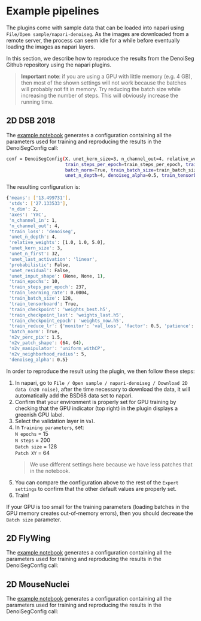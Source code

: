 # Example pipelines

The plugins come with sample data that can be loaded into napari using `File/Open sample/napari-denoiseg`. As the images 
are downloaded from a remote server, the process can seem idle for a while before eventually loading the images as napari 
layers.

In this section, we describe how to reproduce the results from the DenoiSeg Github repository using the napari plugins.

> **Important note**: if you are using a GPU with little memory (e.g. 4 GB), then most of the shown 
> settings will not work because the batches will probably not fit in memory. Try reducing the batch
> size while increasing the number of steps. This will obviously increase the running time.

## 2D DSB 2018

The [example notebook](https://github.com/juglab/DenoiSeg/blob/3d_example/examples/DenoiSeg_2D/DSB2018_DenoiSeg_Example.ipynb) 
generates a configuration containing all the parameters used for training and reproducing the results in the DenoiSegConfig call:

```bash
conf = DenoiSegConfig(X, unet_kern_size=3, n_channel_out=4, relative_weights = [1.0,1.0,5.0],
                      train_steps_per_epoch=train_steps_per_epoch, train_epochs=10, 
                      batch_norm=True, train_batch_size=train_batch_size, unet_n_first = 32, 
                      unet_n_depth=4, denoiseg_alpha=0.5, train_tensorboard=True)
```

The resulting configuration is:

```bash
{'means': ['13.499731'],
 'stds': ['27.133533'],
 'n_dim': 2,
 'axes': 'YXC',
 'n_channel_in': 1,
 'n_channel_out': 4,
 'train_loss': 'denoiseg',
 'unet_n_depth': 4,
 'relative_weights': [1.0, 1.0, 5.0],
 'unet_kern_size': 3,
 'unet_n_first': 32,
 'unet_last_activation': 'linear',
 'probabilistic': False,
 'unet_residual': False,
 'unet_input_shape': (None, None, 1),
 'train_epochs': 10,
 'train_steps_per_epoch': 237,
 'train_learning_rate': 0.0004,
 'train_batch_size': 128,
 'train_tensorboard': True,
 'train_checkpoint': 'weights_best.h5',
 'train_checkpoint_last': 'weights_last.h5',
 'train_checkpoint_epoch': 'weights_now.h5',
 'train_reduce_lr': {'monitor': 'val_loss', 'factor': 0.5, 'patience': 10},
 'batch_norm': True,
 'n2v_perc_pix': 1.5,
 'n2v_patch_shape': (64, 64),
 'n2v_manipulator': 'uniform_withCP',
 'n2v_neighborhood_radius': 5,
 'denoiseg_alpha': 0.5}
```

In order to reproduce the result using the plugin, we then follow these steps:

1. In napari, go to `File / Open sample / napari-denoiseg / Download 2D data (n20 noise)`, after the time necessary to download the data, it will automatically add the BSD68 data set to napari.
2. Confirm that your environment is properly set for GPU training by checking that the GPU indicator (top right) in the plugin displays a greenish GPU label.
3. Select the validation layer in `Val`.
4. In `Training parameters`, set: <br>
`N epochs` = 15 <br>
`N steps` = 200 <br>
`Batch size` = 128 <br>
`Patch XY` = 64 <br>
    > We use different settings here because we have less patches that in the notebook. 
5. You can compare the configuration above to the rest of the `Expert settings` to confirm that the other default values are properly set.
6. Train!

If your GPU is too small for the training parameters (loading batches in the GPU memory creates out-of-memory errors), then you should decrease the `Batch size` parameter.

## 2D FlyWing

The [example notebook](https://github.com/juglab/DenoiSeg/blob/3d_example/examples/DenoiSeg_2D/FlyWing_DenoiSeg_Example.ipynb) 
generates a configuration containing all the parameters used for training and reproducing the results in the DenoiSegConfig call:

## 2D MouseNuclei

The [example notebook](https://github.com/juglab/DenoiSeg/blob/3d_example/examples/DenoiSeg_2D/MouseNuclei_DenoiSeg_Example.ipynb) 
generates a configuration containing all the parameters used for training and reproducing the results in the DenoiSegConfig call:
